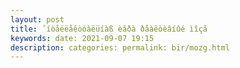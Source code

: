 ```yaml
---
layout: post
title: ˆíòåëëåêòóàëüíàß èãðà ðåàêòèâíûé ìîçã 
keywords: date: 2021-09-07 19:15
description: categories: permalink: bir/mozg.html
---
```


# 